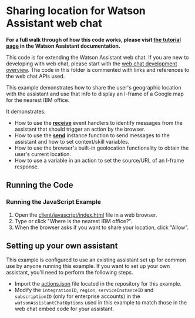 # Sharing location for Watson Assistant web chat

**For a full walk through of how this code works, please visit [the tutorial page](DOCS.md) in the Watson Assistant documentation.**

This code is for extending the Watson Assistant web chat. If you are new to developing with web chat, please start with the [web chat development overview](https://cloud.ibm.com/docs/watson-assistant?topic=watson-assistant-web-chat-customize). The code in this folder is commented with links and references to the web chat APIs used.

This example demonstrates how to share the user's geographic location with the assistant and use that info to display an I-frame of a Google map for the nearest IBM office.

It demonstrates:

- How to use the [**receive**](https://web-chat.global.assistant.watson.cloud.ibm.com/docs.html?to=api-events#receive) event handlers to identify messages from the assistant that should trigger an action by the browser.
- How to use the [**send**](https://web-chat.global.assistant.watson.cloud.ibm.com/docs.html?to=api-instance-methods#send) instance function to send messages to the assistant and how to set context/skill variables.
- How to use the browser's built-in geolocation functionality to obtain the user's current location.
- How to use a variable in an action to set the source/URL of an I-frame response.

## Running the Code

### Running the JavaScript Example

1. Open the [client/javascript/index.html](client/javascript/index.html) file in a web browser.
2. Type or click "Where is the nearest IBM office?".
3. When the browser asks if you want to share your location, click "Allow".

## Setting up your own assistant

This example is configured to use an existing assistant set up for common use by anyone running this example. If you want to set up your own assistant, you'll need to perform the following steps.

- Import the [actions.json](actions.json) file located in the repository for this example.
- Modify the `integrationID`, `region`, `serviceInstanceID` and `subscriptionID` (only for enterprise accounts) in the `watsonAssistantChatOptions` used in this example to match those in the web chat embed code for your assistant.